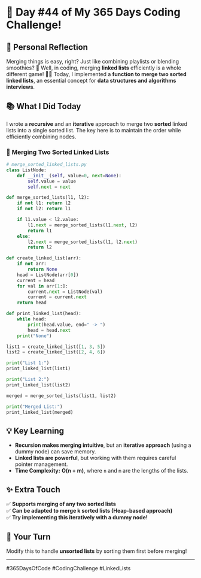 # 🎯 Day #44 of My 365 Days Coding Challenge!  

## 💭 Personal Reflection  
Merging things is easy, right? Just like combining playlists or blending smoothies? 🍹 Well, in coding, merging **linked lists** efficiently is a whole different game! 😵‍💫 Today, I implemented a **function to merge two sorted linked lists**, an essential concept for **data structures and algorithms interviews**.  

## 📚 What I Did Today  
I wrote a **recursive** and an **iterative** approach to merge two **sorted** linked lists into a single sorted list. The key here is to maintain the order while efficiently combining nodes.  

### 📝 **Merging Two Sorted Linked Lists**  

```python
# merge_sorted_linked_lists.py
class ListNode:
    def __init__(self, value=0, next=None):
        self.value = value
        self.next = next

def merge_sorted_lists(l1, l2):
    if not l1: return l2
    if not l2: return l1

    if l1.value < l2.value:
        l1.next = merge_sorted_lists(l1.next, l2)
        return l1
    else:
        l2.next = merge_sorted_lists(l1, l2.next)
        return l2

def create_linked_list(arr):
    if not arr:
        return None
    head = ListNode(arr[0])
    current = head
    for val in arr[1:]:
        current.next = ListNode(val)
        current = current.next
    return head

def print_linked_list(head):
    while head:
        print(head.value, end=" -> ")
        head = head.next
    print("None")

list1 = create_linked_list([1, 3, 5])
list2 = create_linked_list([2, 4, 6])

print("List 1:")
print_linked_list(list1)

print("List 2:")
print_linked_list(list2)

merged = merge_sorted_lists(list1, list2)

print("Merged List:")
print_linked_list(merged)
```

## 💡 Key Learning  
- **Recursion makes merging intuitive**, but an **iterative approach** (using a dummy node) can save memory.  
- **Linked lists are powerful**, but working with them requires careful pointer management.  
- **Time Complexity:** **O(n + m)**, where `n` and `m` are the lengths of the lists.  

## ✨ Extra Touch  
✅ **Supports merging of any two sorted lists**  
✅ **Can be adapted to merge k sorted lists (Heap-based approach)**  
✅ **Try implementing this iteratively with a dummy node!**  

## 🚀 Your Turn  
Modify this to handle **unsorted lists** by sorting them first before merging!  

---

#365DaysOfCode #CodingChallenge #LinkedLists  